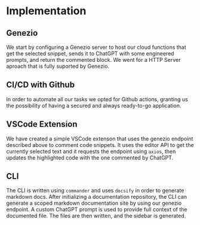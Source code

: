 # Implementation

## Genezio 
We start by configuring a Genezio server to host our cloud functions that get the selected snippet, sends it to ChatGPT with some engineered prompts, and return the commented block. We went for a HTTP Server aproach that is fully suported by Genezio.

## CI/CD with Github
In order to automate all our tasks we opted for Github actions, granting us the possibility of having a secured and always ready-to-go application.

## VSCode Extension
We have created a simple VSCode extenson that uses the genezio endpoint described above to comment code snippets. It uses the editor API to get the currently selected text and it requests the endpoint using `axios`, then updates the highlighted code with the one commented by ChatGPT.

## CLI
The CLI is written using `commander` and uses `docsify` in order to generate markdown docs. After initializing a documentation repository, the CLI can generate a scoped markdown documentation site by using our genezio endpoint. A custom ChatGPT prompt is used to provide full context of the documented file. The files are then written, and the sidebar is generated.
